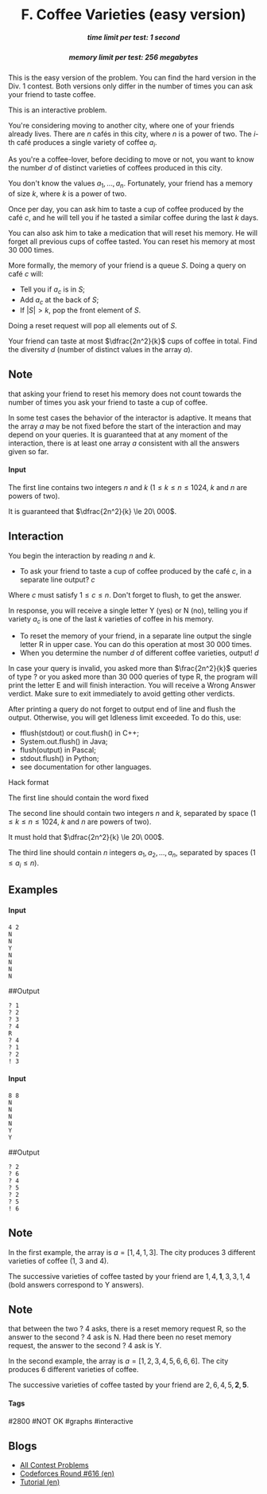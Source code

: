 <h1 style='text-align: center;'> F. Coffee Varieties (easy version)</h1>

<h5 style='text-align: center;'>time limit per test: 1 second</h5>
<h5 style='text-align: center;'>memory limit per test: 256 megabytes</h5>

This is the easy version of the problem. You can find the hard version in the Div. 1 contest. Both versions only differ in the number of times you can ask your friend to taste coffee.

This is an interactive problem.

You're considering moving to another city, where one of your friends already lives. There are $n$ cafés in this city, where $n$ is a power of two. The $i$-th café produces a single variety of coffee $a_i$. 

As you're a coffee-lover, before deciding to move or not, you want to know the number $d$ of distinct varieties of coffees produced in this city.

You don't know the values $a_1, \ldots, a_n$. Fortunately, your friend has a memory of size $k$, where $k$ is a power of two.

Once per day, you can ask him to taste a cup of coffee produced by the café $c$, and he will tell you if he tasted a similar coffee during the last $k$ days.

You can also ask him to take a medication that will reset his memory. He will forget all previous cups of coffee tasted. You can reset his memory at most $30\ 000$ times.

More formally, the memory of your friend is a queue $S$. Doing a query on café $c$ will: 

* Tell you if $a_c$ is in $S$;
* Add $a_c$ at the back of $S$;
* If $|S| > k$, pop the front element of $S$.

Doing a reset request will pop all elements out of $S$.

Your friend can taste at most $\dfrac{2n^2}{k}$ cups of coffee in total. Find the diversity $d$ (number of distinct values in the array $a$).

## Note

 that asking your friend to reset his memory does not count towards the number of times you ask your friend to taste a cup of coffee.

In some test cases the behavior of the interactor is adaptive. It means that the array $a$ may be not fixed before the start of the interaction and may depend on your queries. It is guaranteed that at any moment of the interaction, there is at least one array $a$ consistent with all the answers given so far.

#### Input

The first line contains two integers $n$ and $k$ ($1 \le k \le n \le 1024$, $k$ and $n$ are powers of two).

It is guaranteed that $\dfrac{2n^2}{k} \le 20\ 000$.

## Interaction

You begin the interaction by reading $n$ and $k$.

* To ask your friend to taste a cup of coffee produced by the café $c$, in a separate line output? $c$

Where $c$ must satisfy $1 \le c \le n$. Don't forget to flush, to get the answer.

In response, you will receive a single letter Y (yes) or N (no), telling you if variety $a_c$ is one of the last $k$ varieties of coffee in his memory.
* To reset the memory of your friend, in a separate line output the single letter R in upper case. You can do this operation at most $30\ 000$ times.
* When you determine the number $d$ of different coffee varieties, output! $d$

In case your query is invalid, you asked more than $\frac{2n^2}{k}$ queries of type ? or you asked more than $30\ 000$ queries of type R, the program will print the letter E and will finish interaction. You will receive a Wrong Answer verdict. Make sure to exit immediately to avoid getting other verdicts.

After printing a query do not forget to output end of line and flush the output. Otherwise, you will get Idleness limit exceeded. To do this, use:

* fflush(stdout) or cout.flush() in C++;
* System.out.flush() in Java;
* flush(output) in Pascal;
* stdout.flush() in Python;
* see documentation for other languages.

Hack format

The first line should contain the word fixed

The second line should contain two integers $n$ and $k$, separated by space ($1 \le k \le n \le 1024$, $k$ and $n$ are powers of two).

It must hold that $\dfrac{2n^2}{k} \le 20\ 000$.

The third line should contain $n$ integers $a_1, a_2, \ldots, a_n$, separated by spaces ($1 \le a_i \le n$).

## Examples

#### Input


```text
4 2
N
N
Y
N
N
N
N
```
##Output
```text
? 1
? 2
? 3
? 4
R
? 4
? 1
? 2
! 3
```
#### Input


```text
8 8
N
N
N
N
Y
Y
```
##Output
```text
? 2
? 6
? 4
? 5
? 2
? 5
! 6
```
## Note

In the first example, the array is $a = [1, 4, 1, 3]$. The city produces $3$ different varieties of coffee ($1$, $3$ and $4$).

The successive varieties of coffee tasted by your friend are $1, 4, \textbf{1}, 3, 3, 1, 4$ (bold answers correspond to Y answers). 
## Note

 that between the two ? 4 asks, there is a reset memory request R, so the answer to the second ? 4 ask is N. Had there been no reset memory request, the answer to the second ? 4 ask is Y.

In the second example, the array is $a = [1, 2, 3, 4, 5, 6, 6, 6]$. The city produces $6$ different varieties of coffee.

The successive varieties of coffee tasted by your friend are $2, 6, 4, 5, \textbf{2}, \textbf{5}$.



#### Tags 

#2800 #NOT OK #graphs #interactive 

## Blogs
- [All Contest Problems](../Codeforces_Round_616_(Div._2).md)
- [Codeforces Round #616 (en)](../blogs/Codeforces_Round_616_(en).md)
- [Tutorial (en)](../blogs/Tutorial_(en).md)
